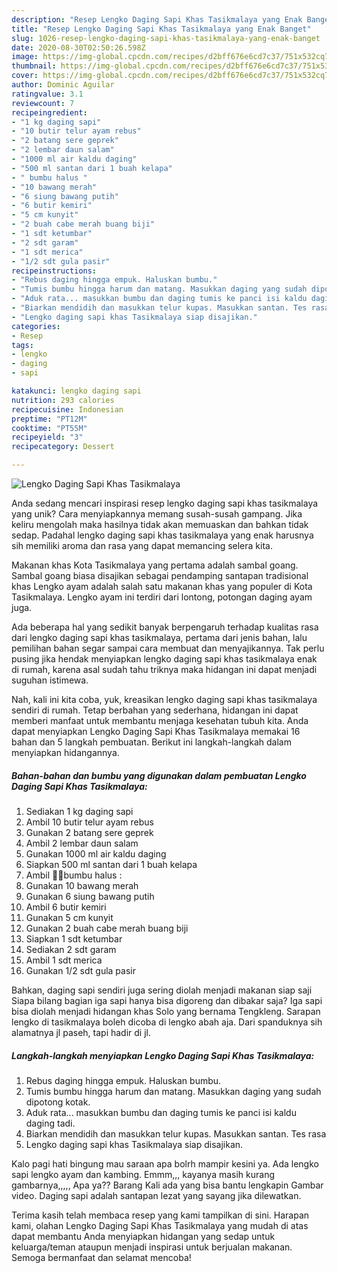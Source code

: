 ```yaml
---
description: "Resep Lengko Daging Sapi Khas Tasikmalaya yang Enak Banget"
title: "Resep Lengko Daging Sapi Khas Tasikmalaya yang Enak Banget"
slug: 1026-resep-lengko-daging-sapi-khas-tasikmalaya-yang-enak-banget
date: 2020-08-30T02:50:26.598Z
image: https://img-global.cpcdn.com/recipes/d2bff676e6cd7c37/751x532cq70/lengko-daging-sapi-khas-tasikmalaya-foto-resep-utama.jpg
thumbnail: https://img-global.cpcdn.com/recipes/d2bff676e6cd7c37/751x532cq70/lengko-daging-sapi-khas-tasikmalaya-foto-resep-utama.jpg
cover: https://img-global.cpcdn.com/recipes/d2bff676e6cd7c37/751x532cq70/lengko-daging-sapi-khas-tasikmalaya-foto-resep-utama.jpg
author: Dominic Aguilar
ratingvalue: 3.1
reviewcount: 7
recipeingredient:
- "1 kg daging sapi"
- "10 butir telur ayam rebus"
- "2 batang sere geprek"
- "2 lembar daun salam"
- "1000 ml air kaldu daging"
- "500 ml santan dari 1 buah kelapa"
- " bumbu halus "
- "10 bawang merah"
- "6 siung bawang putih"
- "6 butir kemiri"
- "5 cm kunyit"
- "2 buah cabe merah buang biji"
- "1 sdt ketumbar"
- "2 sdt garam"
- "1 sdt merica"
- "1/2 sdt gula pasir"
recipeinstructions:
- "Rebus daging hingga empuk. Haluskan bumbu."
- "Tumis bumbu hingga harum dan matang. Masukkan daging yang sudah dipotong kotak."
- "Aduk rata... masukkan bumbu dan daging tumis ke panci isi kaldu daging tadi."
- "Biarkan mendidih dan masukkan telur kupas. Masukkan santan. Tes rasa"
- "Lengko daging sapi khas Tasikmalaya siap disajikan."
categories:
- Resep
tags:
- lengko
- daging
- sapi

katakunci: lengko daging sapi 
nutrition: 293 calories
recipecuisine: Indonesian
preptime: "PT12M"
cooktime: "PT55M"
recipeyield: "3"
recipecategory: Dessert

---
```



![Lengko Daging Sapi Khas Tasikmalaya](https://img-global.cpcdn.com/recipes/d2bff676e6cd7c37/751x532cq70/lengko-daging-sapi-khas-tasikmalaya-foto-resep-utama.jpg)

Anda sedang mencari inspirasi resep lengko daging sapi khas tasikmalaya yang unik? Cara menyiapkannya memang susah-susah gampang. Jika keliru mengolah maka hasilnya tidak akan memuaskan dan bahkan tidak sedap. Padahal lengko daging sapi khas tasikmalaya yang enak harusnya sih memiliki aroma dan rasa yang dapat memancing selera kita.

Makanan khas Kota Tasikmalaya yang pertama adalah sambal goang. Sambal goang biasa disajikan sebagai pendamping santapan tradisional khas Lengko ayam adalah salah satu makanan khas yang populer di Kota Tasikmalaya. Lengko ayam ini terdiri dari lontong, potongan daging ayam juga.

Ada beberapa hal yang sedikit banyak berpengaruh terhadap kualitas rasa dari lengko daging sapi khas tasikmalaya, pertama dari jenis bahan, lalu pemilihan bahan segar sampai cara membuat dan menyajikannya. Tak perlu pusing jika hendak menyiapkan lengko daging sapi khas tasikmalaya enak di rumah, karena asal sudah tahu triknya maka hidangan ini dapat menjadi suguhan istimewa.


Nah, kali ini kita coba, yuk, kreasikan lengko daging sapi khas tasikmalaya sendiri di rumah. Tetap berbahan yang sederhana, hidangan ini dapat memberi manfaat untuk membantu menjaga kesehatan tubuh kita. Anda dapat menyiapkan Lengko Daging Sapi Khas Tasikmalaya memakai 16 bahan dan 5 langkah pembuatan. Berikut ini langkah-langkah dalam menyiapkan hidangannya.

<!--inarticleads1-->

##### Bahan-bahan dan bumbu yang digunakan dalam pembuatan Lengko Daging Sapi Khas Tasikmalaya:

1. Sediakan 1 kg daging sapi
1. Ambil 10 butir telur ayam rebus
1. Gunakan 2 batang sere geprek
1. Ambil 2 lembar daun salam
1. Gunakan 1000 ml air kaldu daging
1. Siapkan 500 ml santan dari 1 buah kelapa
1. Ambil  🧄🧄bumbu halus :
1. Gunakan 10 bawang merah
1. Gunakan 6 siung bawang putih
1. Ambil 6 butir kemiri
1. Gunakan 5 cm kunyit
1. Gunakan 2 buah cabe merah buang biji
1. Siapkan 1 sdt ketumbar
1. Sediakan 2 sdt garam
1. Ambil 1 sdt merica
1. Gunakan 1/2 sdt gula pasir


Bahkan, daging sapi sendiri juga sering diolah menjadi makanan siap saji Siapa bilang bagian iga sapi hanya bisa digoreng dan dibakar saja? Iga sapi bisa diolah menjadi hidangan khas Solo yang bernama Tengkleng. Sarapan lengko di tasikmalaya boleh dicoba di lengko abah aja. Dari spanduknya sih alamatnya jl paseh, tapi hadir di jl. 

<!--inarticleads2-->

##### Langkah-langkah menyiapkan Lengko Daging Sapi Khas Tasikmalaya:

1. Rebus daging hingga empuk. Haluskan bumbu.
1. Tumis bumbu hingga harum dan matang. Masukkan daging yang sudah dipotong kotak.
1. Aduk rata... masukkan bumbu dan daging tumis ke panci isi kaldu daging tadi.
1. Biarkan mendidih dan masukkan telur kupas. Masukkan santan. Tes rasa
1. Lengko daging sapi khas Tasikmalaya siap disajikan.


Kalo pagi hati bingung mau saraan apa bolrh mampir kesini ya. Ada lengko sapi lengko ayam dan kambing. Emmm,,, kayanya masih kurang gambarnya,,,,, Apa ya?? Barang Kali ada yang bisa bantu lengkapin Gambar video. Daging sapi adalah santapan lezat yang sayang jika dilewatkan. 

Terima kasih telah membaca resep yang kami tampilkan di sini. Harapan kami, olahan Lengko Daging Sapi Khas Tasikmalaya yang mudah di atas dapat membantu Anda menyiapkan hidangan yang sedap untuk keluarga/teman ataupun menjadi inspirasi untuk berjualan makanan. Semoga bermanfaat dan selamat mencoba!
